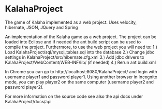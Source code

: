 KalahaProject
=============

The game of Kalaha implemented as a web project. Uses velocity, hibernate, JSON, JQuery and Spring

An implementation of the Kalaha game as a web project. The project can be loaded into Eclipse and 
if needed the ant build script can be used to compile the project.
Furthermore, to use the web project you will need to:
1.) Load KalahaProject/sql/mysql_tables.sql into the database
2.) Change jdbc settings in  KalahaProject/src/hibernate.cfg.xml
3.) Add jdbc drivers to KalahaProject/WebContent/WEB-INF/lib/ (if needed)
4.) Rerun ant build.xml

In Chrome you can go to http://localhost:8080/KalahaProject/ and login with username player1 and password player1.
Using another browser in Incognito mode, you can play player2 on the same computer (username player2 and password player2). 

For more information on the source code see also the api docs under KalahaProject/docs/api
